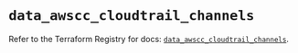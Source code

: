 # `data_awscc_cloudtrail_channels`

Refer to the Terraform Registry for docs: [`data_awscc_cloudtrail_channels`](https://registry.terraform.io/providers/hashicorp/awscc/0.70.0/docs/data-sources/cloudtrail_channels).
